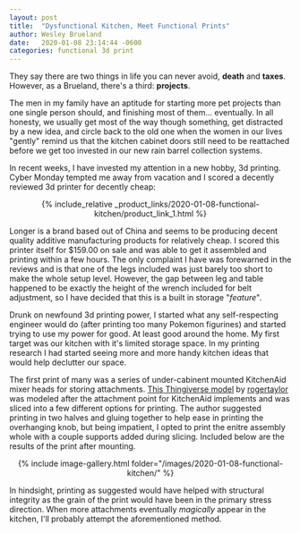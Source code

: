 ```yaml
---
layout: post
title:  "Dysfunctional Kitchen, Meet Functional Prints"
author: Wesley Brueland
date:   2020-01-08 23:14:44 -0600
categories: functional 3d print
---
```


They say there are two things in life you can never avoid, **death** and **taxes**. However, as a Brueland, there's a third: **projects**. 

The men in my family have an aptitude for starting more pet projects than one single person should, and finishing most of them... eventually. In all honesty, we usually get most of the way though something, get distracted by a new idea, and circle back to the old one when the women in our lives "gently" remind us that the kitchen cabinet doors still need to be reattached before we get too invested in our new rain barrel collection systems. 

In recent weeks, I have invested my attention in a new hobby, 3d printing. Cyber Monday tempted me away from vacation and I scored a decently reviewed 3d printer for decently cheap:

<center>
{% include_relative _product_links/2020-01-08-functional-kitchen/product_link_1.html %}
</center>

Longer is a brand based out of China and seems to be producing decent quality additive manufacturing products for relatively cheap. I scored this printer itself for $159.00 on sale and was able to get it assembled and printing within a few hours. The only complaint I have was forewarned in the reviews and is that one of the legs included was just barely too short to make the whole setup level. However, the gap between leg and table happened to be exactly the height of the wrench included for belt adjustment, so I have decided that this is a built in storage "_feature_". 

Drunk on newfound 3d printing power, I started what any self-respecting engineer would do (after printing too many Pokemon figurines) and started trying to use my power for good. At least good around the home. My first target was our kitchen with it's limited storage space. In my printing research I had started seeing more and more handy kitchen ideas that would help declutter our space. 

The first print of many was a series of under-cabinent mounted KitchenAid mixer heads for storing attachments. [This Thingiverse model](https://www.thingiverse.com/thing:4075735) by [rogertaylor](https://www.thingiverse.com/rogertaylor/about) was modeled after the attachment point for KitchenAid implements and was sliced into a few different options for printing. The author suggested printing in two halves and gluing together to help ease in printing the overhanging knob, but being impatient, I opted to print the enitre assembly whole with a couple supports added during slicing. Included below are the results of the print after mounting. 

<center>
{% include image-gallery.html folder="/images/2020-01-08-functional-kitchen/" %}
</center>

In hindsight, printing as suggested would have helped with structural integrity as the grain of the print would have been in the primary stress direction. When more attachments eventually _magically_ appear in the kitchen, I'll probably attempt the aforementioned method. 

